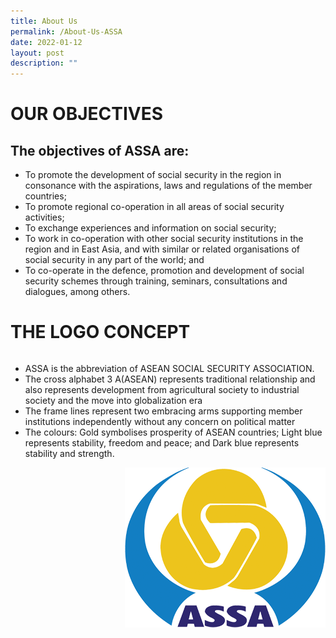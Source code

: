 ```yaml
---
title: About Us
permalink: /About-Us-ASSA
date: 2022-01-12
layout: post
description: ""
---
```

# OUR OBJECTIVES
## The objectives of ASSA are:
* To promote the development of social security in the region in consonance with the aspirations, laws and regulations of the member countries;
* To promote regional co-operation in all areas of social security activities;
* To exchange experiences and information on social security;
* To work in co-operation with other social security institutions in the region and in East Asia, and with similar or related organisations of social security in any part of the world; and
* To co-operate in the defence, promotion and development of social security schemes through training, seminars, consultations and dialogues, among others.

# THE LOGO CONCEPT
<div style="float:left; max-width:612px;display:block">
<ul>
	<li>ASSA is the abbreviation of ASEAN SOCIAL SECURITY ASSOCIATION.</li>
	<li>The cross alphabet 3 A(ASEAN) represents traditional relationship and also represents development from agricultural society to industrial society and the move into globalization era</li>
	<li>The frame lines represent two embracing arms supporting member institutions independently without any concern on political matter</li>
	<li>The colours: Gold symbolises prosperity of ASEAN countries; Light blue represents stability, freedom and peace; and Dark blue represents stability and strength.</li>
</ul>
</div>
<div style="float:right; display:block">
<img src="/images/assa-about-logo.png"></img>
</div>